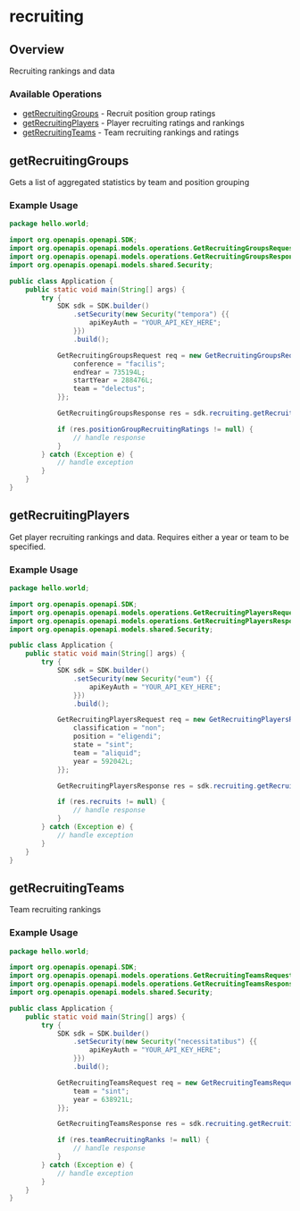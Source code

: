 # recruiting

## Overview

Recruiting rankings and data

### Available Operations

* [getRecruitingGroups](#getrecruitinggroups) - Recruit position group ratings
* [getRecruitingPlayers](#getrecruitingplayers) - Player recruiting ratings and rankings
* [getRecruitingTeams](#getrecruitingteams) - Team recruiting rankings and ratings

## getRecruitingGroups

Gets a list of aggregated statistics by team and position grouping

### Example Usage

```java
package hello.world;

import org.openapis.openapi.SDK;
import org.openapis.openapi.models.operations.GetRecruitingGroupsRequest;
import org.openapis.openapi.models.operations.GetRecruitingGroupsResponse;
import org.openapis.openapi.models.shared.Security;

public class Application {
    public static void main(String[] args) {
        try {
            SDK sdk = SDK.builder()
                .setSecurity(new Security("tempora") {{
                    apiKeyAuth = "YOUR_API_KEY_HERE";
                }})
                .build();

            GetRecruitingGroupsRequest req = new GetRecruitingGroupsRequest() {{
                conference = "facilis";
                endYear = 735194L;
                startYear = 288476L;
                team = "delectus";
            }};            

            GetRecruitingGroupsResponse res = sdk.recruiting.getRecruitingGroups(req);

            if (res.positionGroupRecruitingRatings != null) {
                // handle response
            }
        } catch (Exception e) {
            // handle exception
        }
    }
}
```

## getRecruitingPlayers

Get player recruiting rankings and data. Requires either a year or team to be specified.

### Example Usage

```java
package hello.world;

import org.openapis.openapi.SDK;
import org.openapis.openapi.models.operations.GetRecruitingPlayersRequest;
import org.openapis.openapi.models.operations.GetRecruitingPlayersResponse;
import org.openapis.openapi.models.shared.Security;

public class Application {
    public static void main(String[] args) {
        try {
            SDK sdk = SDK.builder()
                .setSecurity(new Security("eum") {{
                    apiKeyAuth = "YOUR_API_KEY_HERE";
                }})
                .build();

            GetRecruitingPlayersRequest req = new GetRecruitingPlayersRequest() {{
                classification = "non";
                position = "eligendi";
                state = "sint";
                team = "aliquid";
                year = 592042L;
            }};            

            GetRecruitingPlayersResponse res = sdk.recruiting.getRecruitingPlayers(req);

            if (res.recruits != null) {
                // handle response
            }
        } catch (Exception e) {
            // handle exception
        }
    }
}
```

## getRecruitingTeams

Team recruiting rankings

### Example Usage

```java
package hello.world;

import org.openapis.openapi.SDK;
import org.openapis.openapi.models.operations.GetRecruitingTeamsRequest;
import org.openapis.openapi.models.operations.GetRecruitingTeamsResponse;
import org.openapis.openapi.models.shared.Security;

public class Application {
    public static void main(String[] args) {
        try {
            SDK sdk = SDK.builder()
                .setSecurity(new Security("necessitatibus") {{
                    apiKeyAuth = "YOUR_API_KEY_HERE";
                }})
                .build();

            GetRecruitingTeamsRequest req = new GetRecruitingTeamsRequest() {{
                team = "sint";
                year = 638921L;
            }};            

            GetRecruitingTeamsResponse res = sdk.recruiting.getRecruitingTeams(req);

            if (res.teamRecruitingRanks != null) {
                // handle response
            }
        } catch (Exception e) {
            // handle exception
        }
    }
}
```
